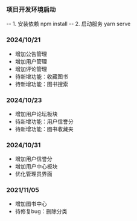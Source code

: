 ### 项目开发环境启动
-- 1. 安装依赖
npm install
-- 2. 启动服务
yarn serve

### 2024/10/21
- 增加公告管理
- 增加用户管理
- 增加评论管理
- 待新增功能：收藏图书
- 待新增功能：图书搜索

### 2024/10/23
- 增加用户论坛板块
- 待新增功能：用户信誉分
- 待新增功能：图书收藏夹

### 2024/10/31
- 增加用户信誉分
- 增加用户中心板块
- 优化管理员界面

### 2021/11/05
- 增加图书中心
- 待修复bug：删除分类